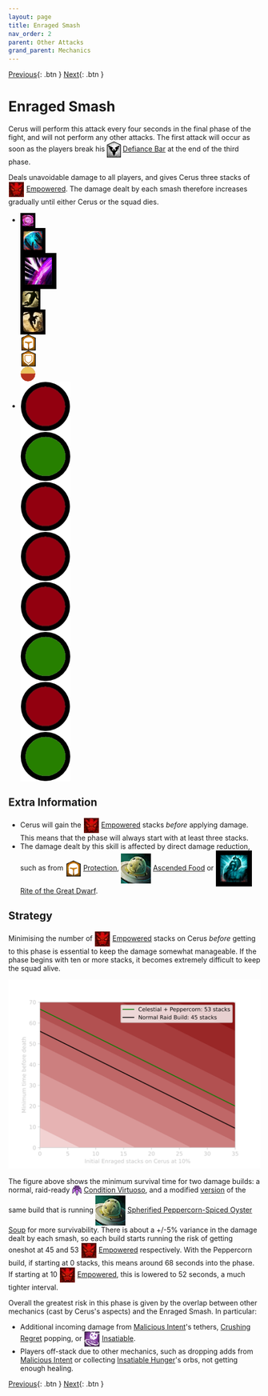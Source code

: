 ```yaml
---
layout: page
title: Enraged Smash
nav_order: 2
parent: Other Attacks
grand_parent: Mechanics
---
```


[Previous](petrify.html){: .btn } [Next](){: .btn }

# Enraged Smash

Cerus will perform this attack every four seconds in the final phase of the fight, and will not perform any other attacks. The first attack will occur as soon as the players break his <img class="inline" src="../../images/icons/defiance.png" valign="middle"> [Defiance Bar](https://wiki.guildwars2.com/wiki/Defiance_bar) at the end of the third phase.

Deals unavoidable damage to all players, and gives Cerus three stacks of <img class="inline" src="../../images/icons/empowered.webp" valign="middle"> [Empowered]. The damage dealt by each smash therefore increases gradually until either Cerus or the squad dies.

<div>
  <ul class="mechtable">
    <li class="table-header">
      <div class="col">
        <img class="table-img" src="../../images/icons/distort.png" valign="middle">
      </div>
      <div class="col">
        <img class="table-img"  src="../../images/icons/nodmg.png" valign="middle">
      </div>
      <div class="col">
        <img class="table-img"  src="../../images/icons/reflect.png" valign="middle">
      </div>
      <div class="col">
        <img class="table-img"  src="../../images/icons/dodge.png" valign="middle">
      </div>
      <div class="col">
        <img class="table-img"  src="../../images/icons/jump.webp" valign="middle">
      </div>
      <div class="col">
        <img class="table-img"  src="../../images/icons/prot.png" valign="middle">
      </div>
      <div class="col">
        <img class="table-img"  src="../../images/icons/block.png" valign="middle">
      </div>
      <div class="col">
        <img class="table-img"  src="../../images/icons/barrier.webp" valign="middle">
      </div>
    </li>
    <li class="table-row">
      <div class="col">
        <img class="table-img"  src="../../images/icons/notok.webp" valign="middle">
      </div>
      <div class="col">
        <img class="table-img"  src="../../images/icons/ok.webp" valign="middle">
      </div>
      <div class="col">
        <img class="table-img"  src="../../images/icons/notok.webp" valign="middle">
      </div>
      <div class="col">
        <img class="table-img"  src="../../images/icons/notok.webp" valign="middle">
      </div>
      <div class="col">
        <img class="table-img"  src="../../images/icons/notok.webp" valign="middle">
      </div>
      <div class="col">
        <img class="table-img"  src="../../images/icons/ok.webp" valign="middle">
      </div>
      <div class="col">
        <img class="table-img"  src="../../images/icons/notok.webp" valign="middle">
      </div>
      <div class="col">
        <img class="table-img"  src="../../images/icons/ok.webp" valign="middle">
      </div>
    </li>
  </ul>
</div>

## Extra Information

- Cerus will gain the <img class="inline" src="../../images/icons/empowered.webp" valign="middle"> [Empowered] stacks _before_ applying damage. This means that the phase will always start with at least three stacks.
- The damage dealt by this skill is affected by direct damage reduction, such as from <img class="inline" src="../../images/icons/prot.png" valign="middle"> [Protection](https://wiki.guildwars2.com/wiki/Protection), <img class="inline" src="../../images/icons/peppercorn.png" valign="middle"> [Ascended Food](https://wiki.guildwars2.com/wiki/Spherified_Peppercorn-Spiced_Oyster_Soup) or <img class="inline" src="../../images/icons/dwarf.png" valign="middle"> [Rite of the Great Dwarf](https://wiki.guildwars2.com/wiki/Rite_of_the_Great_Dwarf).

## Strategy

Minimising the number of <img class="inline" src="../../images/icons/empowered.webp" valign="middle"> [Empowered] stacks on Cerus _before_ getting to this phase is essential to keep the damage somewhat manageable. If the phase begins with ten or more stacks, it becomes extremely difficult to keep the squad alive.

![Enraged Smash Damage](../../images/mechanics/smash.svg)

The figure above shows the minimum survival time for two damage builds: a normal, raid-ready <img class="inline" src="../../images/icons/virtuoso.png" valign="middle"> [Condition Virtuoso](https://snowcrows.com/builds/raids/mesmer/condition-virtuoso), and a modified [version](http://en.gw2skills.net/editor/?PiwAgy3lVwQYKsEmLW6WdxdA-DyQY/o9oLrEaJzxoQaFvA89CIIBx2/tQ/DGUB-e) of the same build that is running <img class="inline" src="../../images/icons/peppercorn.png" valign="middle"> [Spherified Peppercorn-Spiced Oyster Soup](https://wiki.guildwars2.com/wiki/Spherified_Peppercorn-Spiced_Oyster_Soup) for more survivability. There is about a +/-5% variance in the damage dealt by each smash, so each build starts running the risk of getting oneshot at 45 and 53 <img class="inline" src="../../images/icons/empowered.webp" valign="middle"> [Empowered] respectively. With the Peppercorn build, if starting at 0 stacks, this means around 68 seconds into the phase. If starting at 10 <img class="inline" src="../../images/icons/empowered.webp" valign="middle"> [Empowered], this is lowered to 52 seconds, a much tighter interval.

Overall the greatest risk in this phase is given by the overlap between other mechanics (cast by Cerus's aspects) and the Enraged Smash. In particular:
- Additional incoming damage from [Malicious Intent](../aspects/malice.html)'s tethers, [Crushing Regret](../aspects/regret.html) popping, or <img class="inline" src="../../images/icons/insatiable.png" valign="middle"> [Insatiable](https://wiki.guildwars2.com/wiki/Insatiable).
- Players off-stack due to other mechanics, such as dropping adds from [Malicious Intent](../aspects/malice.html) or collecting [Insatiable Hunger](../aspects/gluttony.html)'s orbs, not getting enough healing.

[Previous](petrify.html){: .btn } [Next](){: .btn }

[Empowered]: https://wiki.guildwars2.com/wiki/Empowered_(Cerus)